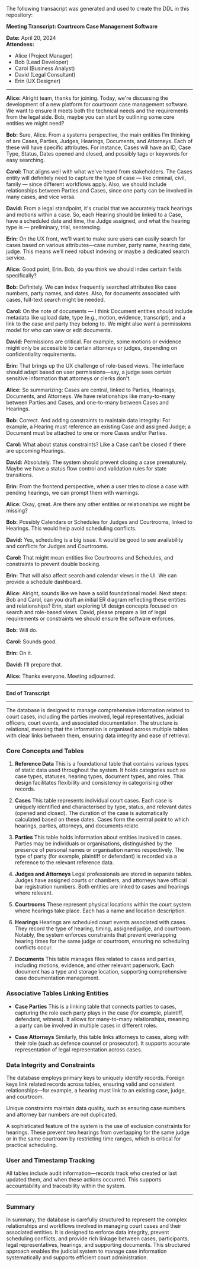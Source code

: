 The following transacript was generated and used to create the DDL in this repository:

**Meeting Transcript: Courtroom Case Management Software**

**Date:** April 20, 2024  
**Attendees:**  
- Alice (Project Manager)  
- Bob (Lead Developer)  
- Carol (Business Analyst)  
- David (Legal Consultant)  
- Erin (UX Designer)  

---

**Alice:** Alright team, thanks for joining. Today, we're discussing the development of a new platform for courtroom case management software. We want to ensure it meets both the technical needs and the requirements from the legal side. Bob, maybe you can start by outlining some core entities we might need?

**Bob:** Sure, Alice. From a systems perspective, the main entities I’m thinking of are Cases, Parties, Judges, Hearings, Documents, and Attorneys. Each of these will have specific attributes. For instance, Cases will have an ID, Case Type, Status, Dates opened and closed, and possibly tags or keywords for easy searching.

**Carol:** That aligns well with what we've heard from stakeholders. The Cases entity will definitely need to capture the type of case — like criminal, civil, family — since different workflows apply. Also, we should include relationships between Parties and Cases, since one party can be involved in many cases, and vice versa.

**David:** From a legal standpoint, it's crucial that we accurately track hearings and motions within a case. So, each Hearing should be linked to a Case, have a scheduled date and time, the Judge assigned, and what the hearing type is — preliminary, trial, sentencing.

**Erin:** On the UX front, we'll want to make sure users can easily search for cases based on various attributes—case number, party name, hearing date, judge. This means we’ll need robust indexing or maybe a dedicated search service.

**Alice:** Good point, Erin. Bob, do you think we should index certain fields specifically?

**Bob:** Definitely. We can index frequently searched attributes like case numbers, party names, and dates. Also, for documents associated with cases, full-text search might be needed.

**Carol:** On the note of documents — I think Document entities should include metadata like upload date, type (e.g., motion, evidence, transcript), and a link to the case and party they belong to. We might also want a permissions model for who can view or edit documents.

**David:** Permissions are critical. For example, some motions or evidence might only be accessible to certain attorneys or judges, depending on confidentiality requirements.

**Erin:** That brings up the UX challenge of role-based views. The interface should adapt based on user permissions—say, a judge sees certain sensitive information that attorneys or clerks don't.

**Alice:** So summarizing: Cases are central, linked to Parties, Hearings, Documents, and Attorneys. We have relationships like many-to-many between Parties and Cases, and one-to-many between Cases and Hearings.

**Bob:** Correct. And adding constraints to maintain data integrity: For example, a Hearing must reference an existing Case and assigned Judge; a Document must be attached to one or more Cases and/or Parties.

**Carol:** What about status constraints? Like a Case can’t be closed if there are upcoming Hearings.

**David:** Absolutely. The system should prevent closing a case prematurely. Maybe we have a status flow control and validation rules for state transitions.

**Erin:** From the frontend perspective, when a user tries to close a case with pending hearings, we can prompt them with warnings.

**Alice:** Okay, great. Are there any other entities or relationships we might be missing?

**Bob:** Possibly Calendars or Schedules for Judges and Courtrooms, linked to Hearings. This would help avoid scheduling conflicts.

**David:** Yes, scheduling is a big issue. It would be good to see availability and conflicts for Judges and Courtrooms.

**Carol:** That might mean entities like Courtrooms and Schedules, and constraints to prevent double booking.

**Erin:** That will also affect search and calendar views in the UI. We can provide a schedule dashboard.

**Alice:** Alright, sounds like we have a solid foundational model. Next steps: Bob and Carol, can you draft an initial ER diagram reflecting these entities and relationships? Erin, start exploring UI design concepts focused on search and role-based views. David, please prepare a list of legal requirements or constraints we should ensure the software enforces.

**Bob:** Will do.

**Carol:** Sounds good.

**Erin:** On it.

**David:** I'll prepare that.

**Alice:** Thanks everyone. Meeting adjourned.

---

**End of Transcript**

---

The database is designed to manage comprehensive information related to court cases, including the parties involved, legal representatives, judicial officers, court events, and associated documentation. The structure is relational, meaning that the information is organised across multiple tables with clear links between them, ensuring data integrity and ease of retrieval.

### Core Concepts and Tables

1. **Reference Data**
   This is a foundational table that contains various types of static data used throughout the system. It holds categories such as case types, statuses, hearing types, document types, and roles. This design facilitates flexibility and consistency in categorising other records.

2. **Cases**
   This table represents individual court cases. Each case is uniquely identified and characterised by type, status, and relevant dates (opened and closed). The duration of the case is automatically calculated based on these dates. Cases form the central point to which hearings, parties, attorneys, and documents relate.

3. **Parties**
   This table holds information about entities involved in cases. Parties may be individuals or organisations, distinguished by the presence of personal names or organisation names respectively. The type of party (for example, plaintiff or defendant) is recorded via a reference to the relevant reference data.

4. **Judges and Attorneys**
   Legal professionals are stored in separate tables. Judges have assigned courts or chambers, and attorneys have official bar registration numbers. Both entities are linked to cases and hearings where relevant.

5. **Courtrooms**
   These represent physical locations within the court system where hearings take place. Each has a name and location description.

6. **Hearings**
   Hearings are scheduled court events associated with cases. They record the type of hearing, timing, assigned judge, and courtroom. Notably, the system enforces constraints that prevent overlapping hearing times for the same judge or courtroom, ensuring no scheduling conflicts occur.

7. **Documents**
   This table manages files related to cases and parties, including motions, evidence, and other relevant paperwork. Each document has a type and storage location, supporting comprehensive case documentation management.

### Associative Tables Linking Entities

- **Case Parties**
  This is a linking table that connects parties to cases, capturing the role each party plays in the case (for example, plaintiff, defendant, witness). It allows for many-to-many relationships, meaning a party can be involved in multiple cases in different roles.

- **Case Attorneys**
  Similarly, this table links attorneys to cases, along with their role (such as defence counsel or prosecutor). It supports accurate representation of legal representation across cases.

### Data Integrity and Constraints

The database employs primary keys to uniquely identify records. Foreign keys link related records across tables, ensuring valid and consistent relationships—for example, a hearing must link to an existing case, judge, and courtroom.

Unique constraints maintain data quality, such as ensuring case numbers and attorney bar numbers are not duplicated.

A sophisticated feature of the system is the use of exclusion constraints for hearings. These prevent two hearings from overlapping for the same judge or in the same courtroom by restricting time ranges, which is critical for practical scheduling.

### User and Timestamp Tracking

All tables include audit information—records track who created or last updated them, and when these actions occurred. This supports accountability and traceability within the system.

---

### Summary

In summary, the database is carefully structured to represent the complex relationships and workflows involved in managing court cases and their associated entities. It is designed to enforce data integrity, prevent scheduling conflicts, and provide rich linkage between cases, participants, legal representatives, hearings, and supporting documents. This structured approach enables the judicial system to manage case information systematically and supports efficient court administration.

